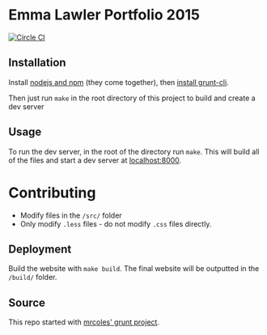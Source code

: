 # Emma Lawler Portfolio 2015
[![Circle CI](https://circleci.com/gh/lawlere/portfolio_2015.svg?style=svg)](https://circleci.com/gh/lawlere/portfolio_2015)

## Installation

Install [nodejs and npm](http://nodejs.org/download/) (they come together), then [install grunt-cli](http://gruntjs.com/getting-started).

Then just run `make` in the root directory of this project to build and create a dev server

## Usage

To run the dev server, in the root of the directory run `make`. This will build all of the files and start a dev server at [localhost:8000](http://localhost:8000).

# Contributing

* Modify files in the `/src/` folder
* Only modify `.less` files - do not modify `.css` files directly.

## Deployment

Build the website with `make build`. The final website will be outputted in the `/build/` folder.

## Source

This repo started with [mrcoles' grunt project](https://github.com/mrcoles/static-less-coffeescript-grunt-project).
